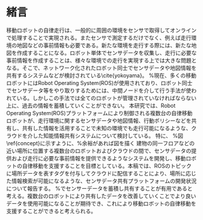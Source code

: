 # 緒言
移動ロボットの自律走行は、一般的に周囲の環境をセンサで取得してオンラインで処理することで実現される。またセンサで測定するだけでなく、例えば走行環境の地図などの事前情報も必要である。新たな環境を走行する際には、新たな地図を作成することになる。ロボット単体でセンサデータを収集し、走行に必要な事前情報を作成することは、様々な環境での走行を実現する上では大きな問題となる。そこで、ネットワーク化されたロボット同士でセンサデータや地図情報を共有するシステムなどが検討されている\cite{yokoyama}。
 %現在、多くの移動ロボットにはRobot Operating System(ROS)が使用されており、ロボット同士でセンサデータ等をやり取りするためには、中間ノードを介して行う手法が使われている。しかしこの手法では全てのロボットが管理されていなければならない上に、過去の情報を蓄積していくことができない。
本研究では、Robot Operating System(ROS)プラットフォームにより制御される複数台の自律移動ロボットが、走行環境に関するセンサデータや地図情報、行動ポリシーなどを共有し、共有した情報を活用することで未知の環境でも走行可能になるような、クラウドを介した知能情報共有システムについて検討している。
 特に、
 %図\ref{concept}に示すように、%余裕があれば図を描く
建物の同一フロアなどの近い場所に位置する複数台のロボットおよびクラウドの間で、センサデータの提供および走行に必要な事前情報を提供できるようなシステムを開発し、移動ロボットの自律移動を支援することを目標としている。本稿では、ROSのトピックに場所データを表すタグを付与してクラウドに配信することにより、場所に応じた情報検索が可能になるような、センサデータ共有プラットフォームの開発状況について報告する。
%でセンサーデータを蓄積し共有することが有用であると考える。複数台のロボットにより共有したデータを改善していくことでより良いデータを使用可能になることが期待でき、これにより移動ロボットの自律移動を支援することができると考えられる。
